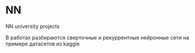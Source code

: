 # NN
NN university projects

В работах разбираются сверточные и рекуррентные нейронные сети на примере датасетов из kaggle
